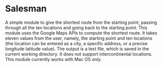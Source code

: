 # Salesman
A simple module to give the shortest route from the starting point, passing through all the ten locations and going back to the starting point.
This module uses the Google Maps APIs to compute the shortest route.
It takes eleven values from the user, namely, the starting point and ten locations (the location can be entered as a city, a specific address, or a precise longitude latitude value).
The output is a text file, which is saved in the current working directory.
It does not support intercontinental locations.
This module currently works with Mac OS only.
